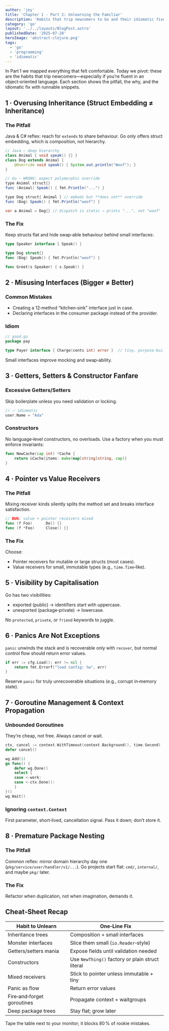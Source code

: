 ```yaml
---
author: 'jey'
title: 'Chapter 1 - Part 2: Unlearning the Familiar'
description: 'Habits that trip newcomers to Go and their idiomatic fixes'
category: 'go'
layout: '../../layouts/BlogPost.astro'
publishedDate: '2025-07-28'
heroImage: 'abstract-clojure.png'
tags:
  - 'go'
  - 'programming'
  - 'idiomatic'
---
```


In Part 1 we mapped everything that felt comfortable. Today we pivot: these are the habits that trip newcomers—especially if you’re fluent in an object‑oriented language. Each section shows the pitfall, the why, and the idiomatic fix with runnable snippets.

## 1 · Overusing Inheritance (Struct Embedding ≠ Inheritance)

### The Pitfall

Java & C# reflex: reach for `extends` to share behaviour. Go only offers struct embedding, which is composition, not hierarchy.

```java
// Java — deep hierarchy
class Animal { void speak() {} }
class Dog extends Animal {
    @Override void speak() { System.out.println("Woof"); }
}

// Go — WRONG: expect polymorphic override
type Animal struct{}
func (Animal) Speak() { fmt.Println("...") }

type Dog struct{ Animal } // embeds but **does not** override
func (Dog) Speak() { fmt.Println("woof") }

var a Animal = Dog{} // dispatch is static → prints "...", not "woof"
```

### The Fix

Keep structs flat and hide swap‑able behaviour behind small interfaces:

```go
type Speaker interface { Speak() }

type Dog struct{}
func (Dog) Speak() { fmt.Println("woof") }

func Greet(s Speaker) { s.Speak() }
```

## 2 · Misusing Interfaces (Bigger ≠ Better)

### Common Mistakes

- Creating a 12‑method “kitchen‑sink” interface just in case.
- Declaring interfaces in the consumer package instead of the provider.

### Idiom

```go
// good.go
package pay

type Payer interface { Charge(cents int) error }  // tiny, purpose‑built
```

Small interfaces improve mocking and swap‑ability.

## 3 · Getters, Setters & Constructor Fanfare

### Excessive Getters/Setters

Skip boilerplate unless you need validation or locking.

```go
// ✅ idiomatic
user.Name = "Ada"
```

### Constructors

No language‑level constructors, no overloads. Use a factory when you must enforce invariants:

```go
func NewCache(cap int) *Cache {
    return &Cache{items: make(map[string]string, cap)}
}
```

## 4 · Pointer vs Value Receivers

### The Pitfall

Mixing receiver kinds silently splits the method set and breaks interface satisfaction.

```go
// BUG: value + pointer receivers mixed
func (f Foo)      Do() {}
func (f *Foo)     Close() {}
```

### The Fix

Choose:

- Pointer receivers for mutable or large structs (most cases).
- Value receivers for small, immutable types (e.g., `time.Time`‑like).

## 5 · Visibility by Capitalisation

Go has two visibilities:

- exported (public) → identifiers start with uppercase.
- unexported (package‑private) → lowercase.

No `protected`, `private`, or `friend` keywords to juggle.

## 6 · Panics Are Not Exceptions

`panic` unwinds the stack and is recoverable only with `recover`, but normal control flow should return error values.

```go
if err := cfg.Load(); err != nil {
    return fmt.Errorf("load config: %w", err)
}
```

Reserve `panic` for truly unrecoverable situations (e.g., corrupt in‑memory state).

## 7 · Goroutine Management & Context Propagation

### Unbounded Goroutines

They’re cheap, not free. Always cancel or wait.

```go
ctx, cancel := context.WithTimeout(context.Background(), time.Second)
defer cancel()

wg.Add(1)
go func() {
    defer wg.Done()
    select {
    case <-work:
    case <-ctx.Done():
    }
}()
wg.Wait()
```

### Ignoring `context.Context`

First parameter, short‑lived, cancellation signal. Pass it down; don’t store it.

## 8 · Premature Package Nesting

### The Pitfall

Common reflex: mirror domain hierarchy day one (`pkg/service/user/handler/v1/...`). Go projects start flat: `cmd/`, `internal/`, and maybe `pkg/` later.

### The Fix

Refactor when duplication, not when imagination, demands it.

## Cheat‑Sheet Recap

| Habit to Unlearn         | One‑Line Fix                          |
|--------------------------|---------------------------------------|
| Inheritance trees        | Composition + small interfaces        |
| Monster interfaces       | Slice them small (`io.Reader`‑style) |
| Getters/setters mania    | Expose fields until validation needed |
| Constructors             | Use `NewThing()` factory or plain struct literal |
| Mixed receivers          | Stick to pointer unless immutable + tiny |
| Panic as flow            | Return error values                  |
| Fire‑and‑forget goroutines | Propagate context + waitgroups       |
| Deep package trees       | Stay flat; grow later                |

Tape the table next to your monitor; it blocks 80 % of rookie mistakes.
